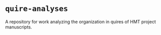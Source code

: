 # `quire-analyses`

A repository for work analyzing the organization in quires of HMT project manuscripts.
